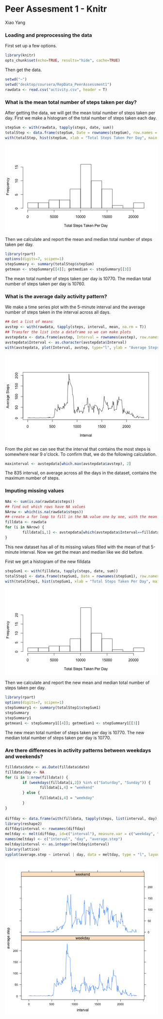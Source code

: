 # Peer Assesment 1 - Knitr
Xiao Yang

### Loading and preprocessing the data

First set up a few options.

```r
library(knitr)
opts_chunk$set(echo=TRUE, results="hide", cache=TRUE)
```

Then get the data.

```r
setwd("~")
setwd("desktop/coursera/RepData_PeerAssessment1")
rawdata <- read.csv("activity.csv", header = T)
```

### What is the mean total number of steps taken per day?

After getting the data, we will get the mean total number of steps taken per day. 
First we make a histogram of the total number of steps taken each day.

```r
stepSum <- with(rawdata, tapply(steps, date, sum))
totalStep <- data.frame(stepSum, Date = rownames(stepSum), row.names = NULL)
with(totalStep, hist(stepSum, xlab = "Total Steps Taken Per Day", main = NULL, breaks=10))
```

<img src="figure/histogram.png" title="plot of chunk histogram" alt="plot of chunk histogram" style="display: block; margin: auto;" />

Then we calculate and report the mean and median total number of steps taken per day. 

```r
library(rpart)
options(digits=7, scipen=1)
stepSummary <- summary(totalStep$stepSum)
getmean <- stepSummary[[4]]; getmedian <- stepSummary[[3]]
```
The mean total number of steps taken per day is 10770.
The median total number of steps taken per day is 10760.

### What is the average daily activity pattern?
We make a time series plot with the 5-minute interval and the average number of steps taken in the interval across all days.

```r
## Get a list of means
avstep <- with(rawdata, tapply(steps, interval, mean, na.rm = T))
## Transfer the list into a dataframe so we can make plots
avstepdata <- data.frame(avstep, Interval = rownames(avstep), row.names=NULL)
avstepdata$Interval <- as.character(avstepdata$Interval)
with(avstepdata, plot(Interval, avstep, type="l", ylab = "Average Steps"))
```

<img src="figure/interval.png" title="plot of chunk interval" alt="plot of chunk interval" style="display: block; margin: auto;" />

From the plot we can see that the interval that contains the most steps is somewhere near 9 o'clock. To confirm that, we do the following calculation.

```r
maxinterval <- avstepdata[which.max(avstepdata$avstep), 2]
```
The 835 interval, on average across all the days in the dataset, contains the maximum number of steps.

### Imputing missing values

```r
NAs <- sum(is.na(rawdata$steps))
## find out which rows have NA values
NArow <- which(is.na(rawdata$steps))
## create a for loop to fill in the NA value one by one, with the mean number of steps from that missing interval
filldata <- rawdata
for (i in NArow) {
        filldata[i,1] <- avstepdata[which(avstepdata$Interval==filldata[i,3]), 1]
}
```
This new dataset has all of its missing values filled with the mean of that 5-minute interval. Now we get the mean and median like we did before. 

First we get a histogram of the new filldata

```r
stepSum1 <- with(filldata, tapply(steps, date, sum))
totalStep1 <- data.frame(stepSum1, Date = rownames(stepSum1), row.names = NULL)
with(totalStep1, hist(stepSum1, xlab = "Total Steps Taken Per Day", main = NULL, breaks=10))
```

<img src="figure/histogram1.png" title="plot of chunk histogram1" alt="plot of chunk histogram1" style="display: block; margin: auto;" />

Then we calculate and report the new mean and median total number of steps taken per day. 

```r
library(rpart)
options(digits=7, scipen=1)
stepSummary1 <- summary(totalStep1$stepSum1)
stepSummary
stepSummary1
getmean1 <- stepSummary1[[4]]; getmedian1 <- stepSummary1[[3]]
```
The new mean total number of steps taken per day is 10770.
The new median total number of steps taken per day is 10770.

### Are there differences in activity patterns between weekdays and weekends?

```r
filldata$date <- as.Date(filldata$date)
filldata$day <- NA
for (i in 1:nrow(filldata)) {
        if (weekdays(filldata[i,2]) %in% c("Saturday", "Sunday")) {
                filldata[i,4] = "weekend"
        } else {
                filldata[i,4] = "weekday"
        }
}

diffday <- data.frame(with(filldata, tapply(steps, list(interval, day), mean)))
library(reshape2)
diffday$interval <- rownames(diffday)
meltday <- melt(diffday, id=c("interval"), measure.var = c("weekday", "weekend"))
names(meltday) <- c("interval", "day", "average.step")
meltday$interval <- as.integer(meltday$interval)
library(lattice)
xyplot(average.step ~ interval | day, data = meltday, type = "l", layout = c(1,2))
```

<img src="figure/dayofweek.png" title="plot of chunk dayofweek" alt="plot of chunk dayofweek" style="display: block; margin: auto;" />


